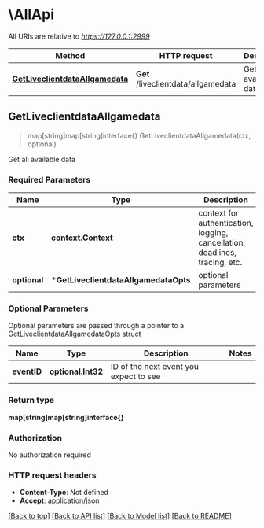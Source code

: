 # \AllApi

All URIs are relative to *https://127.0.0.1:2999*

Method | HTTP request | Description
------------- | ------------- | -------------
[**GetLiveclientdataAllgamedata**](AllApi.md#GetLiveclientdataAllgamedata) | **Get** /liveclientdata/allgamedata | Get all available data



## GetLiveclientdataAllgamedata

> map[string]map[string]interface{} GetLiveclientdataAllgamedata(ctx, optional)

Get all available data

### Required Parameters


Name | Type | Description  | Notes
------------- | ------------- | ------------- | -------------
**ctx** | **context.Context** | context for authentication, logging, cancellation, deadlines, tracing, etc.
 **optional** | ***GetLiveclientdataAllgamedataOpts** | optional parameters | nil if no parameters

### Optional Parameters

Optional parameters are passed through a pointer to a GetLiveclientdataAllgamedataOpts struct


Name | Type | Description  | Notes
------------- | ------------- | ------------- | -------------
 **eventID** | **optional.Int32**| ID of the next event you expect to see | 

### Return type

**map[string]map[string]interface{}**

### Authorization

No authorization required

### HTTP request headers

- **Content-Type**: Not defined
- **Accept**: application/json

[[Back to top]](#) [[Back to API list]](../README.md#documentation-for-api-endpoints)
[[Back to Model list]](../README.md#documentation-for-models)
[[Back to README]](../README.md)

